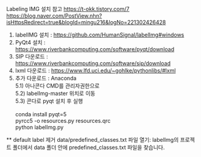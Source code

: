Labeling IMG 설치 참고
https://t-okk.tistory.com/7
https://blog.naver.com/PostView.nhn?isHttpsRedirect=true&blogId=mingu216&logNo=221302426428

1. labelIMG 설치 : https://github.com/HumanSignal/labelImg#windows
2. PyQt4 설치 : https://www.riverbankcomputing.com/software/pyqt/download
3. SIP 다운로드 : https://www.riverbankcomputing.com/software/sip/download
4. lxml 다운로드 : https://www.lfd.uci.edu/~gohlke/pythonlibs/#lxml <br>
5. 추가 다운로드 : Anaconda <br>
5.1) 아나콘다 CMD를 관리자권한으로<br>
5.2) labelImg-master 위치로 이동<br>
5.3) 콘다로 pyqt 설치 후 실행<br><br>
conda install pyqt=5<br>
pyrcc5 -o resources.py resources.qrc<br>
python labelImg.py


** default label 제거
data/predefined_classes.txt 파일 열기:
labelImg의 프로젝트 폴더에서 data 폴더 안에 predefined_classes.txt 파일을 찾습니다.
